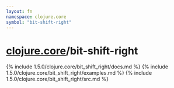 ```yaml
---
layout: fn
namespace: clojure.core
symbol: "bit-shift-right"
---
```


# [clojure.core](../)/bit-shift-right

{% include 1.5.0/clojure.core/bit_shift_right/docs.md %}
{% include 1.5.0/clojure.core/bit_shift_right/examples.md %}
{% include 1.5.0/clojure.core/bit_shift_right/src.md %}

